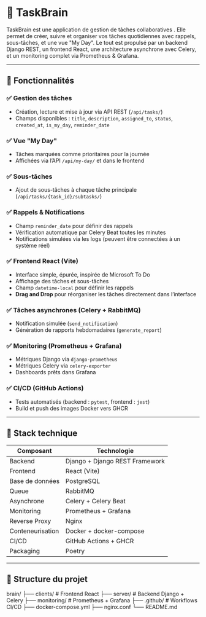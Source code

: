 # 🧠 TaskBrain

TaskBrain est une application de gestion de tâches collaboratives . Elle permet de créer, suivre et organiser vos tâches quotidiennes avec rappels, sous-tâches, et une vue "My Day". Le tout est propulsé par un backend Django REST, un frontend React, une architecture asynchrone avec Celery, et un monitoring complet via Prometheus & Grafana.

---

## 🚀 Fonctionnalités

### ✅ Gestion des tâches
- Création, lecture et mise à jour via API REST (`/api/tasks/`)
- Champs disponibles : `title`, `description`, `assigned_to`, `status`, `created_at`, `is_my_day`, `reminder_date`

### ✅ Vue "My Day"
- Tâches marquées comme prioritaires pour la journée
- Affichées via l’API `/api/my-day/` et dans le frontend

### ✅ Sous-tâches
- Ajout de sous-tâches à chaque tâche principale (`/api/tasks/{task_id}/subtasks/`)

### ✅ Rappels & Notifications
- Champ `reminder_date` pour définir des rappels
- Vérification automatique par Celery Beat toutes les minutes
- Notifications simulées via les logs (peuvent être connectées à un système réel)

### ✅ Frontend React (Vite)
- Interface simple, épurée, inspirée de Microsoft To Do
- Affichage des tâches et sous-tâches
- Champ `datetime-local` pour définir les rappels
- **Drag and Drop** pour réorganiser les tâches directement dans l’interface

### ✅ Tâches asynchrones (Celery + RabbitMQ)
- Notification simulée (`send_notification`)
- Génération de rapports hebdomadaires (`generate_report`)

### ✅ Monitoring (Prometheus + Grafana)
- Métriques Django via `django-prometheus`
- Métriques Celery via `celery-exporter`
- Dashboards prêts dans Grafana

### ✅ CI/CD (GitHub Actions)
- Tests automatisés (backend : `pytest`, frontend : `jest`)
- Build et push des images Docker vers GHCR

---

## 🧱 Stack technique

| Composant       | Technologie         |
|-----------------|---------------------|
| Backend         | Django + Django REST Framework |
| Frontend        | React (Vite)        |
| Base de données | PostgreSQL          |
| Queue           | RabbitMQ            |
| Asynchrone      | Celery + Celery Beat |
| Monitoring      | Prometheus + Grafana |
| Reverse Proxy   | Nginx               |
| Conteneurisation| Docker + docker-compose |
| CI/CD           | GitHub Actions + GHCR |
| Packaging       | Poetry              |

---

## 📁 Structure du projet

brain/
├── clients/ # Frontend React
├── server/ # Backend Django + Celery
├── monitoring/ # Prometheus + Grafana
├── .github/ # Workflows CI/CD
├── docker-compose.yml
├── nginx.conf
└── README.md

